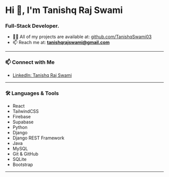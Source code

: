 # Hi 👋, I'm Tanishq Raj Swami  
### Full-Stack Developer.

- 👨‍💻 All of my projects are available at: [github.com/TanishqSwami03](https://github.com/TanishqSwami03)  
- 📫 Reach me at: **tanishqrajswami@gmail.com**

---

### 📫 Connect with Me

- [LinkedIn: Tanishq Raj Swami](https://linkedin.com/in/tanishq-raj-swami)

---

### 🛠 Languages & Tools

- React
- TailwindCSS
- Firebase
- Supabase 
- Python
- Django  
- Django REST Framework  
- Java
- MySQL
- Git & GitHub  
- SQLite
- Bootstrap   

---

<!-- Optional GitHub stats -->
<!--
![Top Langs](https://github-readme-stats.vercel.app/api/top-langs?username=tanishqswami03&show_icons=true&locale=en&layout=compact)
-->
